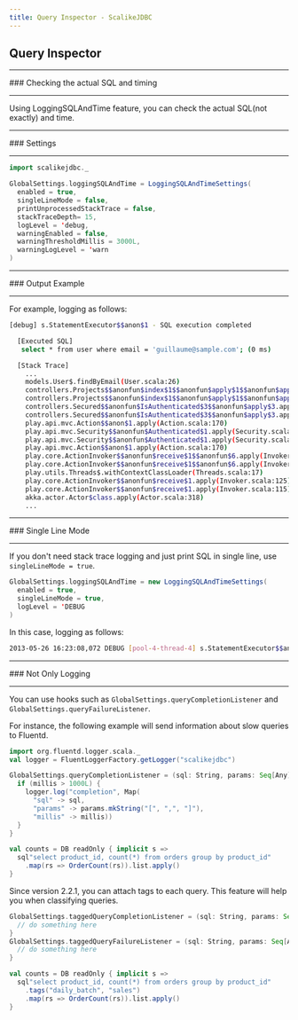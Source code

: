 ```yaml
---
title: Query Inspector - ScalikeJDBC
---
```


## Query Inspector

<hr/>
### Checking the actual SQL and timing
<hr/>

Using LoggingSQLAndTime feature, you can check the actual SQL(not exactly) and time.

<hr/>
### Settings
<hr/>

```scala
import scalikejdbc._

GlobalSettings.loggingSQLAndTime = LoggingSQLAndTimeSettings(
  enabled = true,
  singleLineMode = false,
  printUnprocessedStackTrace = false,
  stackTraceDepth= 15,
  logLevel = 'debug,
  warningEnabled = false,
  warningThresholdMillis = 3000L,
  warningLogLevel = 'warn
)
```

<hr/>
### Output Example
<hr/>

For example, logging as follows:

```sh
[debug] s.StatementExecutor$$anon$1 - SQL execution completed

  [Executed SQL]
   select * from user where email = 'guillaume@sample.com'; (0 ms)

  [Stack Trace]
    ...
    models.User$.findByEmail(User.scala:26)
    controllers.Projects$$anonfun$index$1$$anonfun$apply$1$$anonfun$apply$2.apply(Projects.scala:20)
    controllers.Projects$$anonfun$index$1$$anonfun$apply$1$$anonfun$apply$2.apply(Projects.scala:19)
    controllers.Secured$$anonfun$IsAuthenticated$3$$anonfun$apply$3.apply(Application.scala:88)
    controllers.Secured$$anonfun$IsAuthenticated$3$$anonfun$apply$3.apply(Application.scala:88)
    play.api.mvc.Action$$anon$1.apply(Action.scala:170)
    play.api.mvc.Security$$anonfun$Authenticated$1.apply(Security.scala:55)
    play.api.mvc.Security$$anonfun$Authenticated$1.apply(Security.scala:53)
    play.api.mvc.Action$$anon$1.apply(Action.scala:170)
    play.core.ActionInvoker$$anonfun$receive$1$$anonfun$6.apply(Invoker.scala:126)
    play.core.ActionInvoker$$anonfun$receive$1$$anonfun$6.apply(Invoker.scala:126)
    play.utils.Threads$.withContextClassLoader(Threads.scala:17)
    play.core.ActionInvoker$$anonfun$receive$1.apply(Invoker.scala:125)
    play.core.ActionInvoker$$anonfun$receive$1.apply(Invoker.scala:115)
    akka.actor.Actor$class.apply(Actor.scala:318)
    ...
```

<hr/>
### Single Line Mode
<hr/>

If you don't need stack trace logging and just print SQL in single line, use `singleLineMode = true`.

```scala
GlobalSettings.loggingSQLAndTime = new LoggingSQLAndTimeSettings(
  enabled = true,
  singleLineMode = true,
  logLevel = 'DEBUG
)
```

In this case, logging as follows:

```sh
2013-05-26 16:23:08,072 DEBUG [pool-4-thread-4] s.StatementExecutor$$anon$1 [Log.scala:81] [SQL Execution] select * from user where email = 'guillaume@sample.com'; (0 ms)
```

<hr/>
### Not Only Logging
<hr/>

You can use hooks such as `GlobalSettings.queryCompletionListener` and `GlobalSettings.queryFailureListener`.

For instance, the following example will send information about slow queries to Fluentd.

```scala
import org.fluentd.logger.scala._
val logger = FluentLoggerFactory.getLogger("scalikejdbc")

GlobalSettings.queryCompletionListener = (sql: String, params: Seq[Any], millis: Long) => {
  if (millis > 1000L) {
    logger.log("completion", Map(
      "sql" -> sql,
      "params" -> params.mkString("[", ",", "]"),
      "millis" -> millis))
  }
}

val counts = DB readOnly { implicit s =>
  sql"select product_id, count(*) from orders group by product_id"
    .map(rs => OrderCount(rs)).list.apply()
}
```

Since version 2.2.1, you can attach tags to each query. This feature will help you when classifying queries.

```scala
GlobalSettings.taggedQueryCompletionListener = (sql: String, params: Seq[Any], millis: Long, tags: Seq[String]) => {
  // do something here
}
GlobalSettings.taggedQueryFailureListener = (sql: String, params: Seq[Any], e: Throwable, tags: Seq[String]) => {
  // do something here
}

val counts = DB readOnly { implicit s =>
  sql"select product_id, count(*) from orders group by product_id"
    .tags("daily_batch", "sales")
    .map(rs => OrderCount(rs)).list.apply()
}
```


